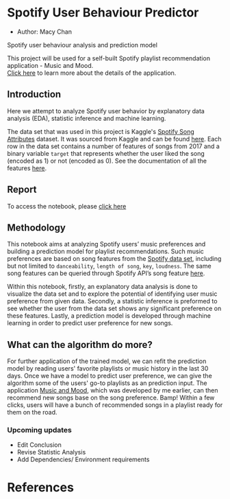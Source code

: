 # Spotify User Behaviour Predictor

-   Author: Macy Chan

Spotify user behaviour analysis and prediction model

This project will be used for a self-built Spotify playlist recommendation application - Music and Mood.  
[Click here](https://macy-chan.com/MusicAndMood.html) to learn more about the details of the application.


## Introduction
Here we attempt to analyze Spotify user behavior by explanatory data analysis (EDA), statistic inference and machine learning.

The data set that was used in this project is Kaggle's [Spotify Song Attributes](https://www.kaggle.com/geomack/spotifyclassification/home) dataset. It was sourced from Kaggle and can be found [here](https://www.kaggle.com/mrmorj/dataset-of-songs-in-spotify). Each row in the data set contains a number of features of songs from 2017 and a binary variable `target` that represents whether the user liked the song (encoded as 1) or not (encoded as 0). See the documentation of all the features [here](https://developer.spotify.com/documentation/web-api/reference/tracks/get-audio-features/).

## Report
To access the notebook, please [click here](https://macychan.github.io/spotify-user-behaviour-predictor/1_intro.html)

## Methodology

This notebook aims at analyzing Spotify users’ music preferences and building a prediction model for playlist recommendations. Such music preferences are based on song features from the [Spotify data set](https://www.kaggle.com/mrmorj/dataset-of-songs-in-spotify), including but not limited to `danceability`, `length of song`, `key`, `loudness`. The same song features can be queried through Spotify API’s song feature [here](https://developer.spotify.com/documentation/web-api/reference/#/operations/get-several-audio-features). 

Within this notebook, firstly, an explanatory data analysis is done to visualize the data set and to explore the potential of identifying user music preference from given data. Secondly, a statistic inference is preformed to see whether the user from the data set shows any significant preference on these features. Lastly, a prediction model is developed through machine learning in order to predict user preference for new songs.


## What can the algorithm do more?

For further application of the trained model, we can refit the prediction model by reading users' favorite playlists or music history in the last 30 days. Once we have a model to predict user preference, we can give the algorithm some of the users' go-to playlists as an prediction input. The application [Music and Mood](https://macy-chan.com/MusicAndMood.html), which was developed by me earlier, can then recommend new songs base on the song preference. Bamp! Within a few clicks, users will have a bunch of recommended songs in a playlist ready for them on the road.


### Upcoming updates
- Edit Conclusion
- Revise Statistic Analysis
- Add Dependencies/ Environment requirements

# References
